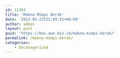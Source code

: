 ```yaml
---
id: 11383
title: 'Makna Mimpi Berak'
date: '2023-05-23T21:09:51+00:00'
author: admin
layout: post
guid: 'https://bos.awn.biz.id/makna-mimpi-berak/'
permalink: /makna-mimpi-berak/
categories:
    - Uncategorized
---
```


